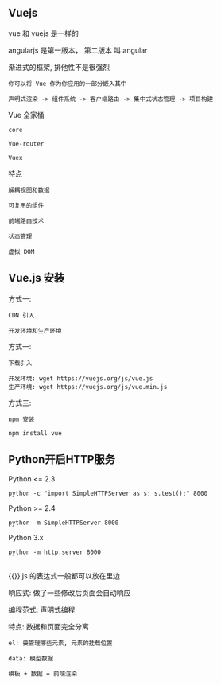 ## Vuejs

vue 和 vuejs 是一样的

angularjs 是第一版本， 第二版本 叫 angular

渐进式的框架, 排他性不是很强烈

    你可以将 Vue 作为你应用的一部分嵌入其中

    声明式渲染 -> 组件系统 -> 客户端路由 -> 集中式状态管理 -> 项目构建

Vue 全家桶
    
    core

    Vue-router

    Vuex

特点

    解耦视图和数据

    可复用的组件

    前端路由技术

    状态管理

    虚拟 DOM


## Vue.js 安装

方式一:

    CDN 引入

    开发环境和生产环境

方式一:

    下载引入

    开发环境: wget https://vuejs.org/js/vue.js
    生产环境: wget https://vuejs.org/js/vue.min.js

方式三:
    
    npm 安装

    npm install vue


## Python开启HTTP服务

Python <= 2.3

    python -c "import SimpleHTTPServer as s; s.test();" 8000

Python >= 2.4

    python -m SimpleHTTPServer 8000

Python 3.x

    python -m http.server 8000


## 

{{}} js 的表达式一般都可以放在里边

响应式: 做了一些修改后页面会自动响应

编程范式: 声明式编程

特点: 数据和页面完全分离


    el: 要管理哪些元素, 元素的挂载位置

    data: 模型数据

    模板 + 数据 = 前端渲染






